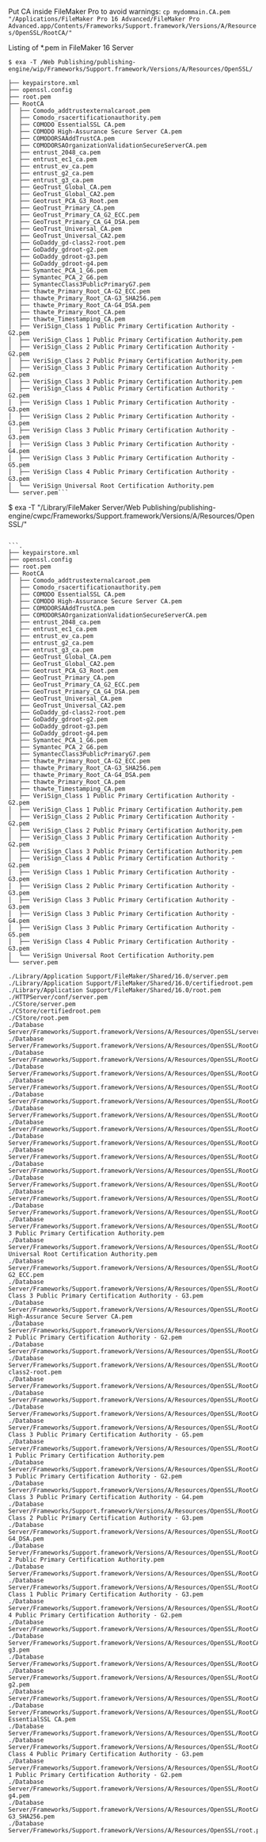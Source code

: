 Put CA inside FileMaker Pro to avoid warnings: `cp mydommain.CA.pem "/Applications/FileMaker Pro 16 Advanced/FileMaker Pro Advanced.app/Contents/Frameworks/Support.framework/Versions/A/Resources/OpenSSL/RootCA/"`

Listing of *.pem in FileMaker 16 Server
```
$ exa -T /Web Publishing/publishing-engine/wip/Frameworks/Support.framework/Versions/A/Resources/OpenSSL/
```
```.
├── keypairstore.xml
├── openssl.config
├── root.pem
├── RootCA
│  ├── Comodo_addtrustexternalcaroot.pem
│  ├── Comodo_rsacertificationauthority.pem
│  ├── COMODO EssentialSSL CA.pem
│  ├── COMODO High-Assurance Secure Server CA.pem
│  ├── COMODORSAAddTrustCA.pem
│  ├── COMODORSAOrganizationValidationSecureServerCA.pem
│  ├── entrust_2048_ca.pem
│  ├── entrust_ec1_ca.pem
│  ├── entrust_ev_ca.pem
│  ├── entrust_g2_ca.pem
│  ├── entrust_g3_ca.pem
│  ├── GeoTrust_Global_CA.pem
│  ├── GeoTrust_Global_CA2.pem
│  ├── Geotrust_PCA_G3_Root.pem
│  ├── GeoTrust_Primary_CA.pem
│  ├── GeoTrust_Primary_CA_G2_ECC.pem
│  ├── GeoTrust_Primary_CA_G4_DSA.pem
│  ├── GeoTrust_Universal_CA.pem
│  ├── GeoTrust_Universal_CA2.pem
│  ├── GoDaddy_gd-class2-root.pem
│  ├── GoDaddy_gdroot-g2.pem
│  ├── GoDaddy_gdroot-g3.pem
│  ├── GoDaddy_gdroot-g4.pem
│  ├── Symantec_PCA_1_G6.pem
│  ├── Symantec_PCA_2_G6.pem
│  ├── SymantecClass3PublicPrimaryG7.pem
│  ├── thawte_Primary_Root_CA-G2_ECC.pem
│  ├── thawte_Primary_Root_CA-G3_SHA256.pem
│  ├── thawte_Primary_Root_CA-G4_DSA.pem
│  ├── thawte_Primary_Root_CA.pem
│  ├── thawte_Timestamping_CA.pem
│  ├── VeriSign_Class 1 Public Primary Certification Authority - G2.pem
│  ├── VeriSign_Class 1 Public Primary Certification Authority.pem
│  ├── VeriSign_Class 2 Public Primary Certification Authority - G2.pem
│  ├── VeriSign_Class 2 Public Primary Certification Authority.pem
│  ├── VeriSign_Class 3 Public Primary Certification Authority - G2.pem
│  ├── VeriSign_Class 3 Public Primary Certification Authority.pem
│  ├── VeriSign_Class 4 Public Primary Certification Authority - G2.pem
│  ├── VeriSign Class 1 Public Primary Certification Authority - G3.pem
│  ├── VeriSign Class 2 Public Primary Certification Authority - G3.pem
│  ├── VeriSign Class 3 Public Primary Certification Authority - G3.pem
│  ├── VeriSign Class 3 Public Primary Certification Authority - G4.pem
│  ├── VeriSign Class 3 Public Primary Certification Authority - G5.pem
│  ├── VeriSign Class 4 Public Primary Certification Authority - G3.pem
│  └── VeriSign Universal Root Certification Authority.pem
└── server.pem```

```
$ exa -T "/Library/FileMaker Server/Web Publishing/publishing-engine/cwpc/Frameworks/Support.framework/Versions/A/Resources/OpenSSL/"
```

```.
├── keypairstore.xml
├── openssl.config
├── root.pem
├── RootCA
│  ├── Comodo_addtrustexternalcaroot.pem
│  ├── Comodo_rsacertificationauthority.pem
│  ├── COMODO EssentialSSL CA.pem
│  ├── COMODO High-Assurance Secure Server CA.pem
│  ├── COMODORSAAddTrustCA.pem
│  ├── COMODORSAOrganizationValidationSecureServerCA.pem
│  ├── entrust_2048_ca.pem
│  ├── entrust_ec1_ca.pem
│  ├── entrust_ev_ca.pem
│  ├── entrust_g2_ca.pem
│  ├── entrust_g3_ca.pem
│  ├── GeoTrust_Global_CA.pem
│  ├── GeoTrust_Global_CA2.pem
│  ├── Geotrust_PCA_G3_Root.pem
│  ├── GeoTrust_Primary_CA.pem
│  ├── GeoTrust_Primary_CA_G2_ECC.pem
│  ├── GeoTrust_Primary_CA_G4_DSA.pem
│  ├── GeoTrust_Universal_CA.pem
│  ├── GeoTrust_Universal_CA2.pem
│  ├── GoDaddy_gd-class2-root.pem
│  ├── GoDaddy_gdroot-g2.pem
│  ├── GoDaddy_gdroot-g3.pem
│  ├── GoDaddy_gdroot-g4.pem
│  ├── Symantec_PCA_1_G6.pem
│  ├── Symantec_PCA_2_G6.pem
│  ├── SymantecClass3PublicPrimaryG7.pem
│  ├── thawte_Primary_Root_CA-G2_ECC.pem
│  ├── thawte_Primary_Root_CA-G3_SHA256.pem
│  ├── thawte_Primary_Root_CA-G4_DSA.pem
│  ├── thawte_Primary_Root_CA.pem
│  ├── thawte_Timestamping_CA.pem
│  ├── VeriSign_Class 1 Public Primary Certification Authority - G2.pem
│  ├── VeriSign_Class 1 Public Primary Certification Authority.pem
│  ├── VeriSign_Class 2 Public Primary Certification Authority - G2.pem
│  ├── VeriSign_Class 2 Public Primary Certification Authority.pem
│  ├── VeriSign_Class 3 Public Primary Certification Authority - G2.pem
│  ├── VeriSign_Class 3 Public Primary Certification Authority.pem
│  ├── VeriSign_Class 4 Public Primary Certification Authority - G2.pem
│  ├── VeriSign Class 1 Public Primary Certification Authority - G3.pem
│  ├── VeriSign Class 2 Public Primary Certification Authority - G3.pem
│  ├── VeriSign Class 3 Public Primary Certification Authority - G3.pem
│  ├── VeriSign Class 3 Public Primary Certification Authority - G4.pem
│  ├── VeriSign Class 3 Public Primary Certification Authority - G5.pem
│  ├── VeriSign Class 4 Public Primary Certification Authority - G3.pem
│  └── VeriSign Universal Root Certification Authority.pem
└── server.pem

./Library/Application Support/FileMaker/Shared/16.0/server.pem
./Library/Application Support/FileMaker/Shared/16.0/certifiedroot.pem
./Library/Application Support/FileMaker/Shared/16.0/root.pem
./HTTPServer/conf/server.pem
./CStore/server.pem
./CStore/certifiedroot.pem
./CStore/root.pem
./Database Server/Frameworks/Support.framework/Versions/A/Resources/OpenSSL/server.pem
./Database Server/Frameworks/Support.framework/Versions/A/Resources/OpenSSL/RootCA/GeoTrust_Global_CA.pem
./Database Server/Frameworks/Support.framework/Versions/A/Resources/OpenSSL/RootCA/Comodo_addtrustexternalcaroot.pem
./Database Server/Frameworks/Support.framework/Versions/A/Resources/OpenSSL/RootCA/SymantecClass3PublicPrimaryG7.pem
./Database Server/Frameworks/Support.framework/Versions/A/Resources/OpenSSL/RootCA/GeoTrust_Primary_CA_G2_ECC.pem
./Database Server/Frameworks/Support.framework/Versions/A/Resources/OpenSSL/RootCA/entrust_ec1_ca.pem
./Database Server/Frameworks/Support.framework/Versions/A/Resources/OpenSSL/RootCA/entrust_g2_ca.pem
./Database Server/Frameworks/Support.framework/Versions/A/Resources/OpenSSL/RootCA/Geotrust_PCA_G3_Root.pem
./Database Server/Frameworks/Support.framework/Versions/A/Resources/OpenSSL/RootCA/Symantec_PCA_2_G6.pem
./Database Server/Frameworks/Support.framework/Versions/A/Resources/OpenSSL/RootCA/thawte_Timestamping_CA.pem
./Database Server/Frameworks/Support.framework/Versions/A/Resources/OpenSSL/RootCA/GeoTrust_Primary_CA_G4_DSA.pem
./Database Server/Frameworks/Support.framework/Versions/A/Resources/OpenSSL/RootCA/GeoTrust_Universal_CA2.pem
./Database Server/Frameworks/Support.framework/Versions/A/Resources/OpenSSL/RootCA/GeoTrust_Primary_CA.pem
./Database Server/Frameworks/Support.framework/Versions/A/Resources/OpenSSL/RootCA/entrust_ev_ca.pem
./Database Server/Frameworks/Support.framework/Versions/A/Resources/OpenSSL/RootCA/VeriSign_Class 3 Public Primary Certification Authority.pem
./Database Server/Frameworks/Support.framework/Versions/A/Resources/OpenSSL/RootCA/VeriSign Universal Root Certification Authority.pem
./Database Server/Frameworks/Support.framework/Versions/A/Resources/OpenSSL/RootCA/thawte_Primary_Root_CA-G2_ECC.pem
./Database Server/Frameworks/Support.framework/Versions/A/Resources/OpenSSL/RootCA/VeriSign Class 3 Public Primary Certification Authority - G3.pem
./Database Server/Frameworks/Support.framework/Versions/A/Resources/OpenSSL/RootCA/COMODO High-Assurance Secure Server CA.pem
./Database Server/Frameworks/Support.framework/Versions/A/Resources/OpenSSL/RootCA/VeriSign_Class 2 Public Primary Certification Authority - G2.pem
./Database Server/Frameworks/Support.framework/Versions/A/Resources/OpenSSL/RootCA/COMODORSAAddTrustCA.pem
./Database Server/Frameworks/Support.framework/Versions/A/Resources/OpenSSL/RootCA/GoDaddy_gd-class2-root.pem
./Database Server/Frameworks/Support.framework/Versions/A/Resources/OpenSSL/RootCA/entrust_2048_ca.pem
./Database Server/Frameworks/Support.framework/Versions/A/Resources/OpenSSL/RootCA/entrust_g3_ca.pem
./Database Server/Frameworks/Support.framework/Versions/A/Resources/OpenSSL/RootCA/Comodo_rsacertificationauthority.pem
./Database Server/Frameworks/Support.framework/Versions/A/Resources/OpenSSL/RootCA/VeriSign Class 3 Public Primary Certification Authority - G5.pem
./Database Server/Frameworks/Support.framework/Versions/A/Resources/OpenSSL/RootCA/VeriSign_Class 1 Public Primary Certification Authority.pem
./Database Server/Frameworks/Support.framework/Versions/A/Resources/OpenSSL/RootCA/VeriSign_Class 3 Public Primary Certification Authority - G2.pem
./Database Server/Frameworks/Support.framework/Versions/A/Resources/OpenSSL/RootCA/VeriSign Class 3 Public Primary Certification Authority - G4.pem
./Database Server/Frameworks/Support.framework/Versions/A/Resources/OpenSSL/RootCA/VeriSign Class 2 Public Primary Certification Authority - G3.pem
./Database Server/Frameworks/Support.framework/Versions/A/Resources/OpenSSL/RootCA/thawte_Primary_Root_CA-G4_DSA.pem
./Database Server/Frameworks/Support.framework/Versions/A/Resources/OpenSSL/RootCA/VeriSign_Class 2 Public Primary Certification Authority.pem
./Database Server/Frameworks/Support.framework/Versions/A/Resources/OpenSSL/RootCA/GeoTrust_Global_CA2.pem
./Database Server/Frameworks/Support.framework/Versions/A/Resources/OpenSSL/RootCA/VeriSign Class 1 Public Primary Certification Authority - G3.pem
./Database Server/Frameworks/Support.framework/Versions/A/Resources/OpenSSL/RootCA/VeriSign_Class 4 Public Primary Certification Authority - G2.pem
./Database Server/Frameworks/Support.framework/Versions/A/Resources/OpenSSL/RootCA/GeoTrust_Universal_CA.pem
./Database Server/Frameworks/Support.framework/Versions/A/Resources/OpenSSL/RootCA/GoDaddy_gdroot-g3.pem
./Database Server/Frameworks/Support.framework/Versions/A/Resources/OpenSSL/RootCA/thawte_Primary_Root_CA.pem
./Database Server/Frameworks/Support.framework/Versions/A/Resources/OpenSSL/RootCA/GoDaddy_gdroot-g2.pem
./Database Server/Frameworks/Support.framework/Versions/A/Resources/OpenSSL/RootCA/COMODORSAOrganizationValidationSecureServerCA.pem
./Database Server/Frameworks/Support.framework/Versions/A/Resources/OpenSSL/RootCA/COMODO EssentialSSL CA.pem
./Database Server/Frameworks/Support.framework/Versions/A/Resources/OpenSSL/RootCA/Symantec_PCA_1_G6.pem
./Database Server/Frameworks/Support.framework/Versions/A/Resources/OpenSSL/RootCA/VeriSign Class 4 Public Primary Certification Authority - G3.pem
./Database Server/Frameworks/Support.framework/Versions/A/Resources/OpenSSL/RootCA/VeriSign_Class 1 Public Primary Certification Authority - G2.pem
./Database Server/Frameworks/Support.framework/Versions/A/Resources/OpenSSL/RootCA/GoDaddy_gdroot-g4.pem
./Database Server/Frameworks/Support.framework/Versions/A/Resources/OpenSSL/RootCA/thawte_Primary_Root_CA-G3_SHA256.pem
./Database Server/Frameworks/Support.framework/Versions/A/Resources/OpenSSL/root.pem
```
